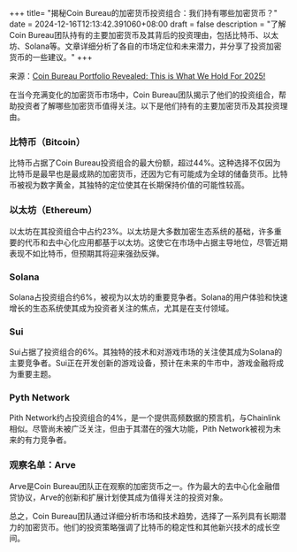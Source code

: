 +++
title= "揭秘Coin Bureau的加密货币投资组合：我们持有哪些加密货币？"
date = 2024-12-16T12:13:42.391060+08:00
draft = false
description = "了解Coin Bureau团队持有的主要加密货币及其背后的投资理由，包括比特币、以太坊、Solana等。文章详细分析了各自的市场定位和未来潜力，并分享了投资加密货币的一些建议。"
+++

来源：[Coin Bureau Portfolio Revealed: This is What We Hold For 2025!](https://www.youtube.com/watch?v=S6D3SjRU2Hw)

在当今充满变化的加密货币市场中，Coin Bureau团队揭示了他们的投资组合，帮助投资者了解哪些加密货币值得关注。以下是他们持有的主要加密货币及其投资理由。

### 比特币（Bitcoin）

比特币占据了Coin Bureau投资组合的最大份额，超过44%。这种选择不仅因为比特币是最早也是最成熟的加密货币，还因为它有可能成为全球的储备货币。比特币被视为数字黄金，其独特的定位使其在长期保持价值的可能性较高。

### 以太坊（Ethereum）

以太坊在其投资组合中占约23%。以太坊是大多数加密生态系统的基础，许多重要的代币和去中心化应用都基于以太坊。这使它在市场中占据主导地位，尽管近期表现不如比特币，但预期其将迎来强劲反弹。

### Solana

Solana占投资组合约6%，被视为以太坊的重要竞争者。Solana的用户体验和快速增长的生态系统使其成为投资者关注的焦点，尤其是在支付领域。

### Sui

Sui占据了投资组合的6%。其独特的技术和对游戏市场的关注使其成为Solana的主要竞争者。Sui正在开发创新的游戏设备，预计在未来的牛市中，游戏金融将成为重要主题。

### Pyth Network

Pith Network约占投资组合的4%，是一个提供高频数据的预言机，与Chainlink相似。尽管尚未被广泛关注，但由于其潜在的强大功能，Pith Network被视为未来的有力竞争者。

### 观察名单：Arve

Arve是Coin Bureau团队正在观察的加密货币之一。作为最大的去中心化金融借贷协议，Arve的创新和扩展计划使其成为值得关注的投资对象。

总之，Coin Bureau团队通过详细分析市场和技术趋势，选择了一系列具有长期潜力的加密货币。他们的投资策略强调了比特币的稳定性和其他新兴技术的成长空间。
